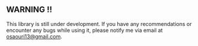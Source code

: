 ## WARNING !! 
This library is still under development. If you have any recommendations or encounter any bugs while using it, please notify me via email at osaouri13@gmail.com.


